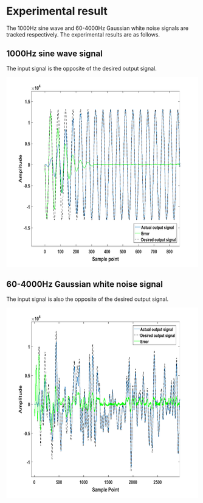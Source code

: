# Experimental result
The 1000Hz sine wave and 60-4000Hz Gaussian white noise signals are tracked respectively. The experimental results are as follows.
##  1000Hz sine wave signal
The input signal is the opposite of the desired output signal.

<img src="https://github.com/rx978871284/Signal-tracking-based-on-LMS/blob/main/image/1000Hz_Sin.png" width="600" height="500" >

##  60-4000Hz Gaussian white noise signal
The input signal is also the opposite of the desired output signal.

<img src="https://github.com/rx978871284/Signal-tracking-based-on-LMS/blob/main/image/60_4kHz_noise.png" width="600" height="500" >

